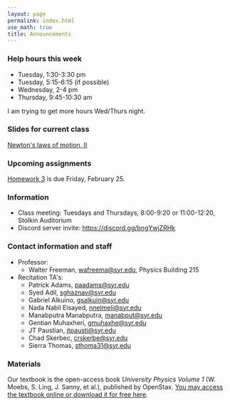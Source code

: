 ```yaml
---
layout: page 
permalink: index.html
use_math: true
title: Announcements
---
```


### Help hours this week

* Tuesday, 1:30-3:30 pm
* Tuesday, 5:15-6:15 (if possible)
* Wednesday, 2-4 pm
* Thursday, 9:45-10:30 am

I am trying to get more hours Wed/Thurs night. 

### Slides for current class

<a href="slides/lec8/lecture8.pdf">Newton's laws of motion, II</a>

### Upcoming assignments

<a href="hw/hw3/homework3.pdf">Homework 3</a> is due Friday, February 25.

### Information
- Class meeting: Tuesdays and Thursdays, 8:00-9:20 or 11:00-12:20, Stolkin Auditorium 
- Discord server invite: <https://discord.gg/bngYwjZRHk>

### Contact information and staff
-   Professor: 
    - Walter Freeman, <wafreema@syr.edu>, Physics Building 215 
-   Recitation TA's:
    * Patrick Adams, <paadams@syr.edu>
    * Syed Adil, <sghaznav@syr.edu>
    * Gabriel Alkuino, <gsalkuin@syr.edu>
    * Nada Nabil Elsayed, <nnelmeli@syr.edu>
    * Manabputra Manabputra, <manabput@syr.edu>
    * Gentian Muhaxheri, <gmuhaxhe@syr.edu>
    * JT Paustian, <jtpausti@syr.edu>
    * Chad Skerbec, <crskerbe@syr.edu>
    * Sierra Thomas, <sthoma31@syr.edu>

### Materials

Our textbook is the open-access book *University Physics Volume 1* (W. Moebs, S. Ling, J. Sanny, et al.), published by OpenStax. <a href="https://openstax.org/details/books/university-physics-volume-1">You may access the textbook online or download it for free here</a>. 


